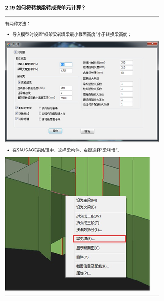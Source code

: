 ﻿### 2.19  如何将转换梁转成壳单元计算？


---
有两种方法：
* 导入模型时设置“框架梁转墙梁最小截面高度”小于转换梁高度；

![](.\image\2.17-1.jpg)

* 在SAUSAGE前处理中，选择梁构件，右键选择“梁转墙”。

![](.\image\2.19-1.jpg)

---
